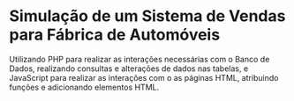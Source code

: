 # Simulação de um Sistema de Vendas para Fábrica de Automóveis

Utilizando PHP para realizar as interações necessárias com o Banco de Dados, realizando consultas e alterações de dados nas tabelas,
e JavaScript para realizar as interações com o as páginas
HTML, atribuindo funções e adicionando elementos HTML.
